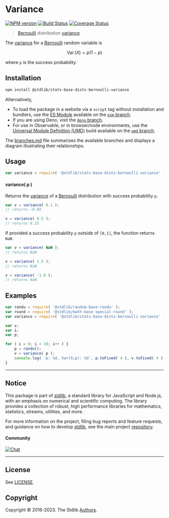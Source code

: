 <!--

@license Apache-2.0

Copyright (c) 2018 The Stdlib Authors.

Licensed under the Apache License, Version 2.0 (the "License");
you may not use this file except in compliance with the License.
You may obtain a copy of the License at

   http://www.apache.org/licenses/LICENSE-2.0

Unless required by applicable law or agreed to in writing, software
distributed under the License is distributed on an "AS IS" BASIS,
WITHOUT WARRANTIES OR CONDITIONS OF ANY KIND, either express or implied.
See the License for the specific language governing permissions and
limitations under the License.

-->

# Variance

[![NPM version][npm-image]][npm-url] [![Build Status][test-image]][test-url] [![Coverage Status][coverage-image]][coverage-url] <!-- [![dependencies][dependencies-image]][dependencies-url] -->

> [Bernoulli][bernoulli-distribution] distribution [variance][variance].

<!-- Section to include introductory text. Make sure to keep an empty line after the intro `section` element and another before the `/section` close. -->

<section class="intro">

The [variance][variance] for a [Bernoulli][bernoulli-distribution] random variable is

<!-- <equation class="equation" label="eq:bernoulli_variance" align="center" raw="\operatorname{Var}\left( X \right) = p \left( 1 - p \right)" alt="Variance for a Bernoulli distribution."> -->

```math
\mathop{\mathrm{Var}}\left( X \right) = p \left( 1 - p \right)
```

<!-- <div class="equation" align="center" data-raw-text="\operatorname{Var}\left( X \right) = p \left( 1 - p \right)" data-equation="eq:bernoulli_variance">
    <img src="https://cdn.jsdelivr.net/gh/stdlib-js/stdlib@591cf9d5c3a0cd3c1ceec961e5c49d73a68374cb/lib/node_modules/@stdlib/stats/base/dists/bernoulli/variance/docs/img/equation_bernoulli_variance.svg" alt="Variance for a Bernoulli distribution.">
    <br>
</div> -->

<!-- </equation> -->

where `p` is the success probability.

</section>

<!-- /.intro -->

<!-- Package usage documentation. -->

<section class="installation">

## Installation

```bash
npm install @stdlib/stats-base-dists-bernoulli-variance
```

Alternatively,

-   To load the package in a website via a `script` tag without installation and bundlers, use the [ES Module][es-module] available on the [`esm` branch][esm-url].
-   If you are using Deno, visit the [`deno` branch][deno-url].
-   For use in Observable, or in browser/node environments, use the [Universal Module Definition (UMD)][umd] build available on the [`umd` branch][umd-url].

The [branches.md][branches-url] file summarizes the available branches and displays a diagram illustrating their relationships.

</section>

<section class="usage">

## Usage

```javascript
var variance = require( '@stdlib/stats-base-dists-bernoulli-variance' );
```

#### variance( p )

Returns the [variance][variance] of a [Bernoulli][bernoulli-distribution] distribution with success probability `p`.

```javascript
var v = variance( 0.1 );
// returns ~0.09

v = variance( 0.5 );
// returns 0.25
```

If provided a success probability `p` outside of `[0,1]`, the function returns `NaN`.

```javascript
var v = variance( NaN );
// returns NaN

v = variance( 1.5 );
// returns NaN

v = variance( -1.0 );
// returns NaN
```

</section>

<!-- /.usage -->

<!-- Package usage notes. Make sure to keep an empty line after the `section` element and another before the `/section` close. -->

<section class="notes">

</section>

<!-- /.notes -->

<!-- Package usage examples. -->

<section class="examples">

## Examples

<!-- eslint no-undef: "error" -->

```javascript
var randu = require( '@stdlib/random-base-randu' );
var round = require( '@stdlib/math-base-special-round' );
var variance = require( '@stdlib/stats-base-dists-bernoulli-variance' );

var v;
var i;
var p;

for ( i = 0; i < 10; i++ ) {
    p = randu();
    v = variance( p );
    console.log( 'p: %d, Var(X;p): %d', p.toFixed( 4 ), v.toFixed( 4 ) );
}
```

</section>

<!-- /.examples -->

<!-- Section to include cited references. If references are included, add a horizontal rule *before* the section. Make sure to keep an empty line after the `section` element and another before the `/section` close. -->

<section class="references">

</section>

<!-- /.references -->

<!-- Section for related `stdlib` packages. Do not manually edit this section, as it is automatically populated. -->

<section class="related">

</section>

<!-- /.related -->

<!-- Section for all links. Make sure to keep an empty line after the `section` element and another before the `/section` close. -->


<section class="main-repo" >

* * *

## Notice

This package is part of [stdlib][stdlib], a standard library for JavaScript and Node.js, with an emphasis on numerical and scientific computing. The library provides a collection of robust, high performance libraries for mathematics, statistics, streams, utilities, and more.

For more information on the project, filing bug reports and feature requests, and guidance on how to develop [stdlib][stdlib], see the main project [repository][stdlib].

#### Community

[![Chat][chat-image]][chat-url]

---

## License

See [LICENSE][stdlib-license].


## Copyright

Copyright &copy; 2016-2023. The Stdlib [Authors][stdlib-authors].

</section>

<!-- /.stdlib -->

<!-- Section for all links. Make sure to keep an empty line after the `section` element and another before the `/section` close. -->

<section class="links">

[npm-image]: http://img.shields.io/npm/v/@stdlib/stats-base-dists-bernoulli-variance.svg
[npm-url]: https://npmjs.org/package/@stdlib/stats-base-dists-bernoulli-variance

[test-image]: https://github.com/stdlib-js/stats-base-dists-bernoulli-variance/actions/workflows/test.yml/badge.svg?branch=main
[test-url]: https://github.com/stdlib-js/stats-base-dists-bernoulli-variance/actions/workflows/test.yml?query=branch:main

[coverage-image]: https://img.shields.io/codecov/c/github/stdlib-js/stats-base-dists-bernoulli-variance/main.svg
[coverage-url]: https://codecov.io/github/stdlib-js/stats-base-dists-bernoulli-variance?branch=main

<!--

[dependencies-image]: https://img.shields.io/david/stdlib-js/stats-base-dists-bernoulli-variance.svg
[dependencies-url]: https://david-dm.org/stdlib-js/stats-base-dists-bernoulli-variance/main

-->

[chat-image]: https://img.shields.io/gitter/room/stdlib-js/stdlib.svg
[chat-url]: https://app.gitter.im/#/room/#stdlib-js_stdlib:gitter.im

[stdlib]: https://github.com/stdlib-js/stdlib

[stdlib-authors]: https://github.com/stdlib-js/stdlib/graphs/contributors

[umd]: https://github.com/umdjs/umd
[es-module]: https://developer.mozilla.org/en-US/docs/Web/JavaScript/Guide/Modules

[deno-url]: https://github.com/stdlib-js/stats-base-dists-bernoulli-variance/tree/deno
[umd-url]: https://github.com/stdlib-js/stats-base-dists-bernoulli-variance/tree/umd
[esm-url]: https://github.com/stdlib-js/stats-base-dists-bernoulli-variance/tree/esm
[branches-url]: https://github.com/stdlib-js/stats-base-dists-bernoulli-variance/blob/main/branches.md

[stdlib-license]: https://raw.githubusercontent.com/stdlib-js/stats-base-dists-bernoulli-variance/main/LICENSE

[bernoulli-distribution]: https://en.wikipedia.org/wiki/Bernoulli_distribution

[variance]: https://en.wikipedia.org/wiki/Variance

</section>

<!-- /.links -->
